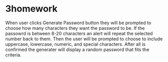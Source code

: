 # 3homework


When user clicks Generate Password button they will be prompted to choose how many characters they want the password to be. 
If the passowrd is between 8-20 characters an alert will repeat the selected number back to them. 
Then the user will be prompted to choose to include uppercase, lowercase, numeric, and special characters. 
After all is confirmed the generater will display a random password that fits the criteria. 